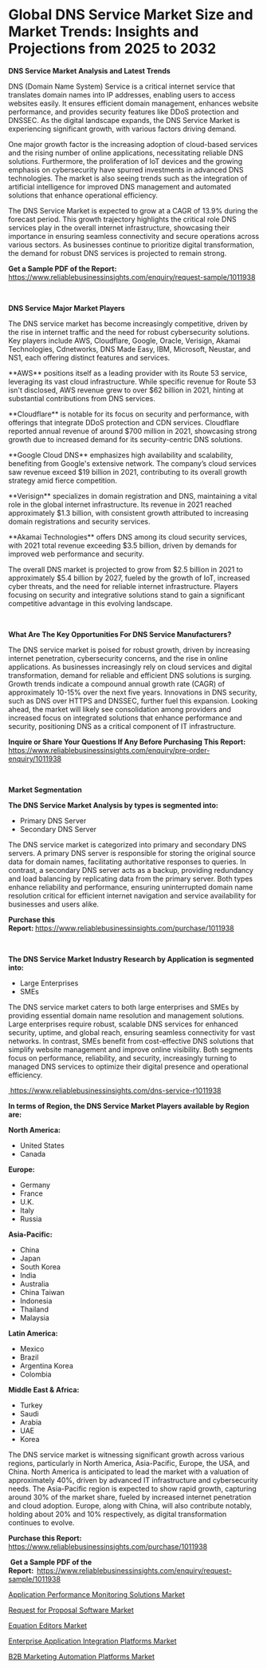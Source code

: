 <p><h1>Global DNS Service Market Size and Market Trends: Insights and Projections from 2025 to 2032</h1></p><p><strong>DNS Service Market Analysis and Latest Trends</strong></p>
<p><p>DNS (Domain Name System) Service is a critical internet service that translates domain names into IP addresses, enabling users to access websites easily. It ensures efficient domain management, enhances website performance, and provides security features like DDoS protection and DNSSEC. As the digital landscape expands, the DNS Service Market is experiencing significant growth, with various factors driving demand.</p><p>One major growth factor is the increasing adoption of cloud-based services and the rising number of online applications, necessitating reliable DNS solutions. Furthermore, the proliferation of IoT devices and the growing emphasis on cybersecurity have spurred investments in advanced DNS technologies. The market is also seeing trends such as the integration of artificial intelligence for improved DNS management and automated solutions that enhance operational efficiency.</p><p>The DNS Service Market is expected to grow at a CAGR of 13.9% during the forecast period. This growth trajectory highlights the critical role DNS services play in the overall internet infrastructure, showcasing their importance in ensuring seamless connectivity and secure operations across various sectors. As businesses continue to prioritize digital transformation, the demand for robust DNS services is projected to remain strong.</p></p>
<p><strong>Get a Sample PDF of the Report:&nbsp;</strong> <a href="https://www.reliablebusinessinsights.com/enquiry/request-sample/1011938?utm_campaign=96&utm_medium=2&utm_source=Github&utm_content=ia&utm_term=06032025&utm_id=dns-service">https://www.reliablebusinessinsights.com/enquiry/request-sample/1011938</a></p>
<p>&nbsp;</p>
<p><strong>DNS Service Major Market Players</strong></p>
<p><p>The DNS service market has become increasingly competitive, driven by the rise in internet traffic and the need for robust cybersecurity solutions. Key players include AWS, Cloudflare, Google, Oracle, Verisign, Akamai Technologies, Cdnetworks, DNS Made Easy, IBM, Microsoft, Neustar, and NS1, each offering distinct features and services.</p><p>**AWS** positions itself as a leading provider with its Route 53 service, leveraging its vast cloud infrastructure. While specific revenue for Route 53 isn't disclosed, AWS revenue grew to over $62 billion in 2021, hinting at substantial contributions from DNS services.</p><p>**Cloudflare** is notable for its focus on security and performance, with offerings that integrate DDoS protection and CDN services. Cloudflare reported annual revenue of around $700 million in 2021, showcasing strong growth due to increased demand for its security-centric DNS solutions.</p><p>**Google Cloud DNS** emphasizes high availability and scalability, benefiting from Google's extensive network. The company’s cloud services saw revenue exceed $19 billion in 2021, contributing to its overall growth strategy amid fierce competition.</p><p>**Verisign** specializes in domain registration and DNS, maintaining a vital role in the global internet infrastructure. Its revenue in 2021 reached approximately $1.3 billion, with consistent growth attributed to increasing domain registrations and security services.</p><p>**Akamai Technologies** offers DNS among its cloud security services, with 2021 total revenue exceeding $3.5 billion, driven by demands for improved web performance and security.</p><p>The overall DNS market is projected to grow from $2.5 billion in 2021 to approximately $5.4 billion by 2027, fueled by the growth of IoT, increased cyber threats, and the need for reliable internet infrastructure. Players focusing on security and integrative solutions stand to gain a significant competitive advantage in this evolving landscape.</p></p>
<p>&nbsp;</p>
<p><strong>What Are The Key Opportunities For DNS Service Manufacturers?</strong></p>
<p><p>The DNS service market is poised for robust growth, driven by increasing internet penetration, cybersecurity concerns, and the rise in online applications. As businesses increasingly rely on cloud services and digital transformation, demand for reliable and efficient DNS solutions is surging. Growth trends indicate a compound annual growth rate (CAGR) of approximately 10-15% over the next five years. Innovations in DNS security, such as DNS over HTTPS and DNSSEC, further fuel this expansion. Looking ahead, the market will likely see consolidation among providers and increased focus on integrated solutions that enhance performance and security, positioning DNS as a critical component of IT infrastructure.</p></p>
<p><strong>Inquire or Share Your Questions If Any Before Purchasing This Report:</strong> <a href="https://www.reliablebusinessinsights.com/enquiry/pre-order-enquiry/1011938?utm_campaign=96&utm_medium=2&utm_source=Github&utm_content=ia&utm_term=06032025&utm_id=dns-service">https://www.reliablebusinessinsights.com/enquiry/pre-order-enquiry/1011938</a></p>
<p>&nbsp;</p>
<p><strong>Market Segmentation</strong></p>
<p><strong>The DNS Service Market Analysis by types is segmented into:</strong></p>
<p><ul><li>Primary DNS Server</li><li>Secondary DNS Server</li></ul></p>
<p><p>The DNS service market is categorized into primary and secondary DNS servers. A primary DNS server is responsible for storing the original source data for domain names, facilitating authoritative responses to queries. In contrast, a secondary DNS server acts as a backup, providing redundancy and load balancing by replicating data from the primary server. Both types enhance reliability and performance, ensuring uninterrupted domain name resolution critical for efficient internet navigation and service availability for businesses and users alike.</p></p>
<p><strong>Purchase this Report:&nbsp;</strong><a href="https://www.reliablebusinessinsights.com/purchase/1011938?utm_campaign=96&utm_medium=2&utm_source=Github&utm_content=ia&utm_term=06032025&utm_id=dns-service">https://www.reliablebusinessinsights.com/purchase/1011938</a></p>
<p>&nbsp;</p>
<p><strong>The DNS Service Market Industry Research by Application is segmented into:</strong></p>
<p><ul><li>Large Enterprises</li><li>SMEs</li></ul></p>
<p><p>The DNS service market caters to both large enterprises and SMEs by providing essential domain name resolution and management solutions. Large enterprises require robust, scalable DNS services for enhanced security, uptime, and global reach, ensuring seamless connectivity for vast networks. In contrast, SMEs benefit from cost-effective DNS solutions that simplify website management and improve online visibility. Both segments focus on performance, reliability, and security, increasingly turning to managed DNS services to optimize their digital presence and operational efficiency.</p></p>
<p><a href="https://www.reliablebusinessinsights.com/dns-service-r1011938?utm_campaign=96&utm_medium=2&utm_source=Github&utm_content=ia&utm_term=06032025&utm_id=dns-service">&nbsp;https://www.reliablebusinessinsights.com/dns-service-r1011938</a></p>
<p><strong>In terms of Region, the DNS Service Market Players available by Region are:</strong></p>
<p>
    <p> <strong> North America: </strong>
        <ul>
            <li>United States</li>
            <li>Canada</li>
        </ul>
        </p> 
    <p> <strong> Europe: </strong>
        <ul>
            <li>Germany</li>
            <li>France</li>
            <li>U.K.</li>
            <li>Italy</li>
            <li>Russia</li>
        </ul>
        </p> 
    <p> <strong> Asia-Pacific: </strong>
        <ul>
            <li>China</li>
            <li>Japan</li>
            <li>South Korea</li>
            <li>India</li>
            <li>Australia</li>
            <li>China Taiwan</li>
            <li>Indonesia</li>
            <li>Thailand</li>
            <li>Malaysia</li>
        </ul>
        </p> 
    <p> <strong> Latin America: </strong>
        <ul>
            <li>Mexico</li>
            <li>Brazil</li>
            <li>Argentina Korea</li>
            <li>Colombia</li>
        </ul>
        </p> 
    <p> <strong> Middle East & Africa: </strong>
        <ul>
            <li>Turkey</li>
            <li>Saudi</li>
            <li>Arabia</li>
            <li>UAE</li>
            <li>Korea</li>
        </ul>
    </p>
    </p>
<p><p>The DNS service market is witnessing significant growth across various regions, particularly in North America, Asia-Pacific, Europe, the USA, and China. North America is anticipated to lead the market with a valuation of approximately 40%, driven by advanced IT infrastructure and cybersecurity needs. The Asia-Pacific region is expected to show rapid growth, capturing around 30% of the market share, fueled by increased internet penetration and cloud adoption. Europe, along with China, will also contribute notably, holding about 20% and 10% respectively, as digital transformation continues to evolve.</p></p>
<p><strong>Purchase this Report: </strong><a href="https://www.reliablebusinessinsights.com/purchase/1011938?utm_campaign=96&utm_medium=2&utm_source=Github&utm_content=ia&utm_term=06032025&utm_id=dns-service">https://www.reliablebusinessinsights.com/purchase/1011938</a></p>
<p>&nbsp;<strong>Get a Sample PDF of the Report:&nbsp;&nbsp;</strong><a href="https://www.reliablebusinessinsights.com/enquiry/request-sample/1011938?utm_campaign=96&utm_medium=2&utm_source=Github&utm_content=ia&utm_term=06032025&utm_id=dns-service">https://www.reliablebusinessinsights.com/enquiry/request-sample/1011938</a></p>
<p><strong></strong></p>
<p><p><a href="https://github.com/nicoytabiz7/Market-Research-Report-List-1/blob/main/application-performance-monitoring-solutions-market.md?utm_campaign=96&utm_medium=2&utm_source=Github&utm_content=ia&utm_term=06032025&utm_id=dns-service">Application Performance Monitoring Solutions Market</a></p><p><a href="https://github.com/sekohlorik/Market-Research-Report-List-1/blob/main/request-for-proposal-software-market.md?utm_campaign=96&utm_medium=2&utm_source=Github&utm_content=ia&utm_term=06032025&utm_id=dns-service">Request for Proposal Software Market</a></p><p><a href="https://github.com/daddskokenk4/Market-Research-Report-List-1/blob/main/equation-editors-market.md?utm_campaign=96&utm_medium=2&utm_source=Github&utm_content=ia&utm_term=06032025&utm_id=dns-service">Equation Editors Market</a></p><p><a href="https://github.com/avirsuckra/Market-Research-Report-List-1/blob/main/enterprise-application-integration-platforms-market.md?utm_campaign=96&utm_medium=2&utm_source=Github&utm_content=ia&utm_term=06032025&utm_id=dns-service">Enterprise Application Integration Platforms Market</a></p><p><a href="https://github.com/kimomeifbnu26/Market-Research-Report-List-1/blob/main/b2b-marketing-automation-platforms-market.md?utm_campaign=96&utm_medium=2&utm_source=Github&utm_content=ia&utm_term=06032025&utm_id=dns-service">B2B Marketing Automation Platforms Market</a></p></p>